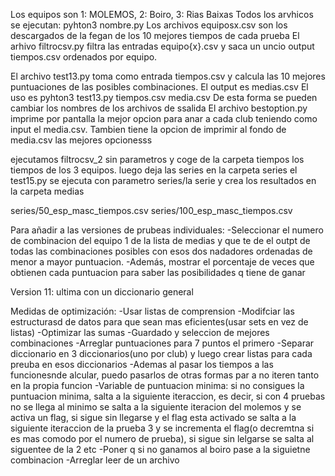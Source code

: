 Los equipos son 1: MOLEMOS, 2: Boiro, 3: Rias Baixas
Todos los arvhicos se ejecutan: pyhton3 nombre.py
Los archivos equiposx.csv son los descargados de la fegan de los 10 mejores tiempos de cada prueba
El arhivo filtrocsv.py filtra las entradas equipo{x}.csv y saca un uncio output tiempos.csv ordenados por equipo.

El archivo test13.py toma como entrada tiempos.csv y calcula las 10 mejores puntuaciones de las posibles combinaciones. El output es medias.csv
El uso es pyhton3 test13.py tiempos.csv media.csv
De esta forma se pueden cambiar los nombres de los archivos de ssalida
El archivo bestoption.py imprime por pantalla la mejor opcion para anar a cada club teniendo como input el media.csv. Tambien tiene la opcion de imprimir al fondo de media.csv las mejores opcionesss

ejecutamos filtrocsv_2 sin parametros y coge de la carpeta tiempos los tiempos de los 3 equipos. luego deja las series en la carpeta series
el test15.py se ejecuta con parametro series/la serie y crea los resultados en la carpeta medias

series/50_esp_masc_tiempos.csv
series/100_esp_masc_tiempos.csv

Para añadir a las versiones de prubeas individuales:
-Seleccionar el numero de combinacion del equipo 1 de la lista de medias y que te de el outpt de todas las combinaciones posibles con esos dos nadadores
ordenadas de menor a mayor puntuacion.
-Además, mostrar el porcentaje de veces que obtienen cada puntuacion para saber las posibilidades q tiene de ganar


Version 11: ultima con un diccionario general

Medidas de optimización:
-Usar listas de comprension
-Modifciar las estructurasd de datos para que sean mas eficientes(usar sets en vez de listas)
-Optimizar las sumas
-Guardado y seleccion de mejores combinaciones
-Arreglar puntuaciones para 7 puntos el primero
-Separar diccionario en 3 diccionarios(uno por club) y luego crear listas para cada preuba en esos diccionarios
-Ademas al pasar los tiempos a las funcionesnde alcular, puedo pasarlos de otras formas par a no iteren tanto en la propia funcion
-Variable de puntuacion minima: si no consigues la puntuacion minima, salta a la siguiente iteraccion, es decir, si con 4 pruebas no se llega al minimo se salta a la siguiente iteracion del molemos y se activa un flag, si sigue sin llegarse y el flag esta activado se salta a la siguiente iteraccion de la prueba 3 y se incrementa el flag(o decremtna si es mas comodo por el numero de prueba), si sigue sin lelgarse se salta al siguentee de la 2 etc
-Poner q si no ganamos al boiro pase a la siguietne combinacion
-Arreglar leer de un archivo 





